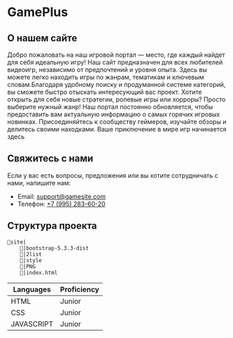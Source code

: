 # GamePlus

## О нашем сайте

Добро пожаловать на наш игровой портал — место, где каждый найдет для себя идеальную игру! Наш сайт предназначен для всех любителей видеоигр, независимо от предпочтений и уровня опыта. Здесь вы можете легко находить игры по жанрам, тематикам и ключевым словам.Благодаря удобному поиску и продуманной системе категорий, вы сможете быстро отыскать интересующий вас проект. Хотите открыть для себя новые стратегии, ролевые игры или хорроры? Просто выберите нужный жанр! Наш портал постоянно обновляется, чтобы предоставить вам актуальную информацию о самых горячих игровых новинках. Присоединяйтесь к сообществу геймеров, изучайте обзоры и делитесь своими находками. Ваше приключение в мире игр начинается здесь

## Свяжитесь с нами

Если у вас есть вопросы, предложения или вы хотите сотрудничать с нами, напишите нам:
 - Email: support@gamesite.com
 - Телефон: <ins>+7 (995) 283-60-20</ins>


## Структура проекта
```
📁site|
    📁|bootstrap-5.3.3-dist
    📁|2list
    📁|style
    📁|PNG
    👾|index.html
```

| Languages | Proficiency |
|-----------|-------------|
|   HTML    |   Junior    |
|   CSS     |   Junior    |
| JAVASCRIPT|   Junior    |

